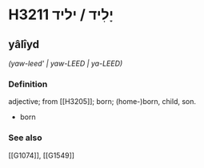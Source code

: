 # H3211 יָלִיד / יליד

## yâlîyd

_(yaw-leed' | yaw-LEED | ya-LEED)_

### Definition

adjective; from [[H3205]]; born; (home-)born, child, son.

- born
### See also

[[G1074]], [[G1549]]

